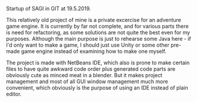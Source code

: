 Startup of SAGI in GIT at 19.5.2019.

This relatively old project of mine is a private excercise for an adventure game engine. It is currently by far not complete, and for various parts there is need for refactoring, as some solutions are not quite the best even for my purposes. Although the main purpose is just to rehearse some Java here - if I'd only want to make a game, I should just use Unity or some other pre-made game engine instead of examining how to make one myself.

The project is made with NetBeans IDE, which also is prone to make certain files to have quite awkward code order plus generated code parts are obviously cute as minced meat in a blender. But it makes project management and most of all GUI window management much more convenient, which obviously is the purpose of using an IDE instead of plain editor.
